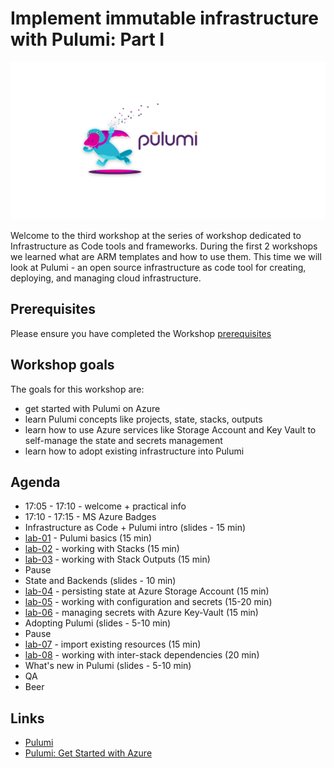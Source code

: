 # Implement immutable infrastructure with Pulumi: Part I

![logo](images/ws-logo.png)

Welcome to the third workshop at the series of workshop dedicated to Infrastructure as Code tools and frameworks. During the first 2 workshops we learned what are ARM templates and how to use them. This time we will look at Pulumi - an open source infrastructure as code tool for creating, deploying, and managing cloud infrastructure.

## Prerequisites

Please ensure you have completed the Workshop [prerequisites](prerequisites.md)

## Workshop goals

The goals for this workshop are:

* get started with Pulumi on Azure
* learn Pulumi concepts like projects, state, stacks, outputs
* learn how to use Azure services like Storage Account and Key Vault  to self-manage the state and secrets management
* learn how to adopt existing infrastructure into Pulumi

## Agenda

* 17:05 - 17:10 - welcome + practical info
* 17:10 - 17:15 - MS Azure Badges
* Infrastructure as Code + Pulumi intro (slides - 15 min)
* [lab-01](labs/lab-01/readme.md) - Pulumi basics (15 min)
* [lab-02](labs/lab-02/readme.md) - working with Stacks (15 min)
* [lab-03](labs/lab-03/readme.md) - working with Stack Outputs (15 min)
* Pause 
* State and Backends (slides - 10 min)
* [lab-04](labs/lab-04/readme.md) - persisting state at Azure Storage Account (15 min)
* [lab-05](labs/lab-05/readme.md) - working with configuration and secrets (15-20 min)
* [lab-06](labs/lab-06/readme.md) - managing secrets with Azure Key-Vault (15 min)
* Adopting Pulumi (slides - 5-10 min) 
* Pause
* [lab-07](labs/lab-07/readme.md) - import existing resources (15 min)
* [lab-08](labs/lab-08/readme.md) - working with inter-stack dependencies (20 min)
* What's new in Pulumi (slides - 5-10 min)
* QA
* Beer

## Links

* [Pulumi](https://www.pulumi.com/)
* [Pulumi: Get Started with Azure](https://www.pulumi.com/docs/get-started/azure/)
